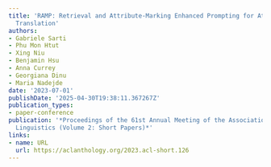 ```yaml
---
title: 'RAMP: Retrieval and Attribute-Marking Enhanced Prompting for Attribute-Controlled
  Translation'
authors:
- Gabriele Sarti
- Phu Mon Htut
- Xing Niu
- Benjamin Hsu
- Anna Currey
- Georgiana Dinu
- Maria Nadejde
date: '2023-07-01'
publishDate: '2025-04-30T19:38:11.367267Z'
publication_types:
- paper-conference
publication: '*Proceedings of the 61st Annual Meeting of the Association for Computational
  Linguistics (Volume 2: Short Papers)*'
links:
- name: URL
  url: https://aclanthology.org/2023.acl-short.126
---
```

